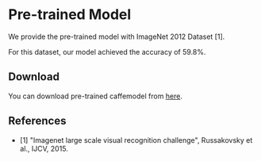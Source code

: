 # Pre-trained Model

We provide the pre-trained model with ImageNet 2012 Dataset [1].

For this dataset, our model achieved the accuracy of 59.8%.

## Download

You can download pre-trained caffemodel from [here](https://drive.google.com/open?id=10_j21sKZxbmLcfZhAIxGYwKGl-meYhAg).

## References

- [1] "Imagenet large scale visual recognition challenge", Russakovsky et al., IJCV, 2015.
